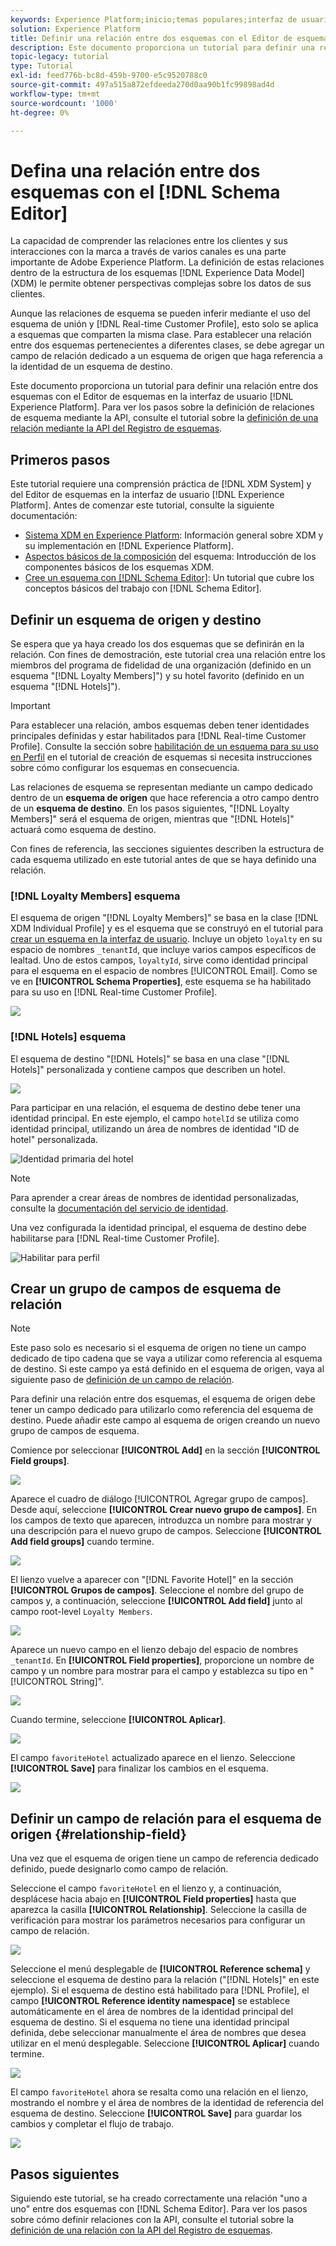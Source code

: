 ```yaml
---
keywords: Experience Platform;inicio;temas populares;interfaz de usuario;XDM;sistema XDM;modelo de datos de experiencia;modelo de datos de experiencia;modelo de datos de experiencia;modelo de datos;modelo de datos;editor de esquemas;editor de esquemas;esquema;esquemas;esquemas;crear;relación;referencia;referencia;
solution: Experience Platform
title: Definir una relación entre dos esquemas con el Editor de esquemas
description: Este documento proporciona un tutorial para definir una relación entre dos esquemas con el Editor de esquemas en la interfaz de usuario del Experience Platform.
topic-legacy: tutorial
type: Tutorial
exl-id: feed776b-bc8d-459b-9700-e5c9520788c0
source-git-commit: 497a515a872efdeeda270d0aa90b1fc99898ad4d
workflow-type: tm+mt
source-wordcount: '1000'
ht-degree: 0%

---
```


# Defina una relación entre dos esquemas con el [!DNL Schema Editor]

La capacidad de comprender las relaciones entre los clientes y sus interacciones con la marca a través de varios canales es una parte importante de Adobe Experience Platform. La definición de estas relaciones dentro de la estructura de los esquemas [!DNL Experience Data Model] (XDM) le permite obtener perspectivas complejas sobre los datos de sus clientes.

Aunque las relaciones de esquema se pueden inferir mediante el uso del esquema de unión y [!DNL Real-time Customer Profile], esto solo se aplica a esquemas que comparten la misma clase. Para establecer una relación entre dos esquemas pertenecientes a diferentes clases, se debe agregar un campo de relación dedicado a un esquema de origen que haga referencia a la identidad de un esquema de destino.

Este documento proporciona un tutorial para definir una relación entre dos esquemas con el Editor de esquemas en la interfaz de usuario [!DNL Experience Platform]. Para ver los pasos sobre la definición de relaciones de esquema mediante la API, consulte el tutorial sobre la [definición de una relación mediante la API del Registro de esquemas](relationship-api.md).

## Primeros pasos

Este tutorial requiere una comprensión práctica de [!DNL XDM System] y del Editor de esquemas en la interfaz de usuario [!DNL Experience Platform]. Antes de comenzar este tutorial, consulte la siguiente documentación:

* [Sistema XDM en Experience Platform](../home.md): Información general sobre XDM y su implementación en  [!DNL Experience Platform].
* [Aspectos básicos de la composición](../schema/composition.md) del esquema: Introducción de los componentes básicos de los esquemas XDM.
* [Cree un esquema con [!DNL Schema Editor]](create-schema-ui.md): Un tutorial que cubre los conceptos básicos del trabajo con  [!DNL Schema Editor].

## Definir un esquema de origen y destino

Se espera que ya haya creado los dos esquemas que se definirán en la relación. Con fines de demostración, este tutorial crea una relación entre los miembros del programa de fidelidad de una organización (definido en un esquema &quot;[!DNL Loyalty Members]&quot;) y su hotel favorito (definido en un esquema &quot;[!DNL Hotels]&quot;).

>[!IMPORTANT]
>
>Para establecer una relación, ambos esquemas deben tener identidades principales definidas y estar habilitados para [!DNL Real-time Customer Profile]. Consulte la sección sobre [habilitación de un esquema para su uso en Perfil](./create-schema-ui.md#profile) en el tutorial de creación de esquemas si necesita instrucciones sobre cómo configurar los esquemas en consecuencia.

Las relaciones de esquema se representan mediante un campo dedicado dentro de un **esquema de origen** que hace referencia a otro campo dentro de un **esquema de destino**. En los pasos siguientes, &quot;[!DNL Loyalty Members]&quot; será el esquema de origen, mientras que &quot;[!DNL Hotels]&quot; actuará como esquema de destino.

Con fines de referencia, las secciones siguientes describen la estructura de cada esquema utilizado en este tutorial antes de que se haya definido una relación.

### [!DNL Loyalty Members] esquema

El esquema de origen &quot;[!DNL Loyalty Members]&quot; se basa en la clase [!DNL XDM Individual Profile] y es el esquema que se construyó en el tutorial para [crear un esquema en la interfaz de usuario](create-schema-ui.md). Incluye un objeto `loyalty` en su espacio de nombres `_tenantId`, que incluye varios campos específicos de lealtad. Uno de estos campos, `loyaltyId`, sirve como identidad principal para el esquema en el espacio de nombres [!UICONTROL Email]. Como se ve en **[!UICONTROL Schema Properties]**, este esquema se ha habilitado para su uso en [!DNL Real-time Customer Profile].

![](../images/tutorials/relationship/loyalty-members.png)

### [!DNL Hotels] esquema

El esquema de destino &quot;[!DNL Hotels]&quot; se basa en una clase &quot;[!DNL Hotels]&quot; personalizada y contiene campos que describen un hotel.

![](../images/tutorials/relationship/hotels.png)

Para participar en una relación, el esquema de destino debe tener una identidad principal. En este ejemplo, el campo `hotelId` se utiliza como identidad principal, utilizando un área de nombres de identidad &quot;ID de hotel&quot; personalizada.

![Identidad primaria del hotel](../images/tutorials/relationship/hotel-identity.png)

>[!NOTE]
>
>Para aprender a crear áreas de nombres de identidad personalizadas, consulte la [documentación del servicio de identidad](../../identity-service/namespaces.md#manage-namespaces).

Una vez configurada la identidad principal, el esquema de destino debe habilitarse para [!DNL Real-time Customer Profile].

![Habilitar para perfil](../images/tutorials/relationship/hotel-profile.png)

## Crear un grupo de campos de esquema de relación

>[!NOTE]
>
>Este paso solo es necesario si el esquema de origen no tiene un campo dedicado de tipo cadena que se vaya a utilizar como referencia al esquema de destino. Si este campo ya está definido en el esquema de origen, vaya al siguiente paso de [definición de un campo de relación](#relationship-field).

Para definir una relación entre dos esquemas, el esquema de origen debe tener un campo dedicado para utilizarlo como referencia del esquema de destino. Puede añadir este campo al esquema de origen creando un nuevo grupo de campos de esquema.

Comience por seleccionar **[!UICONTROL Add]** en la sección **[!UICONTROL Field groups]**.

![](../images/tutorials/relationship/loyalty-add-field-group.png)

Aparece el cuadro de diálogo [!UICONTROL Agregar grupo de campos]. Desde aquí, seleccione **[!UICONTROL Crear nuevo grupo de campos]**. En los campos de texto que aparecen, introduzca un nombre para mostrar y una descripción para el nuevo grupo de campos. Seleccione **[!UICONTROL Add field groups]** cuando termine.

![](../images/tutorials/relationship/create-field-group.png)

El lienzo vuelve a aparecer con &quot;[!DNL Favorite Hotel]&quot; en la sección **[!UICONTROL Grupos de campos]**. Seleccione el nombre del grupo de campos y, a continuación, seleccione **[!UICONTROL Add field]** junto al campo root-level `Loyalty Members`.

![](../images/tutorials/relationship/loyalty-add-field.png)

Aparece un nuevo campo en el lienzo debajo del espacio de nombres `_tenantId`. En **[!UICONTROL Field properties]**, proporcione un nombre de campo y un nombre para mostrar para el campo y establezca su tipo en &quot;[!UICONTROL String]&quot;.

![](../images/tutorials/relationship/relationship-field-details.png)

Cuando termine, seleccione **[!UICONTROL Aplicar]**.

![](../images/tutorials/relationship/relationship-field-apply.png)

El campo `favoriteHotel` actualizado aparece en el lienzo. Seleccione **[!UICONTROL Save]** para finalizar los cambios en el esquema.

![](../images/tutorials/relationship/relationship-field-save.png)

## Definir un campo de relación para el esquema de origen {#relationship-field}

Una vez que el esquema de origen tiene un campo de referencia dedicado definido, puede designarlo como campo de relación.

Seleccione el campo `favoriteHotel` en el lienzo y, a continuación, desplácese hacia abajo en **[!UICONTROL Field properties]** hasta que aparezca la casilla **[!UICONTROL Relationship]**. Seleccione la casilla de verificación para mostrar los parámetros necesarios para configurar un campo de relación.

![](../images/tutorials/relationship/relationship-checkbox.png)

Seleccione el menú desplegable de **[!UICONTROL Reference schema]** y seleccione el esquema de destino para la relación (&quot;[!DNL Hotels]&quot; en este ejemplo). Si el esquema de destino está habilitado para [!DNL Profile], el campo **[!UICONTROL Reference identity namespace]** se establece automáticamente en el área de nombres de la identidad principal del esquema de destino. Si el esquema no tiene una identidad principal definida, debe seleccionar manualmente el área de nombres que desea utilizar en el menú desplegable. Seleccione **[!UICONTROL Aplicar]** cuando termine.

![](../images/tutorials/relationship/reference-schema-id-namespace.png)

El campo `favoriteHotel` ahora se resalta como una relación en el lienzo, mostrando el nombre y el área de nombres de la identidad de referencia del esquema de destino. Seleccione **[!UICONTROL Save]** para guardar los cambios y completar el flujo de trabajo.

![](../images/tutorials/relationship/relationship-save.png)

## Pasos siguientes

Siguiendo este tutorial, se ha creado correctamente una relación &quot;uno a uno&quot; entre dos esquemas con [!DNL Schema Editor]. Para ver los pasos sobre cómo definir relaciones con la API, consulte el tutorial sobre la [definición de una relación con la API del Registro de esquemas](relationship-api.md).
